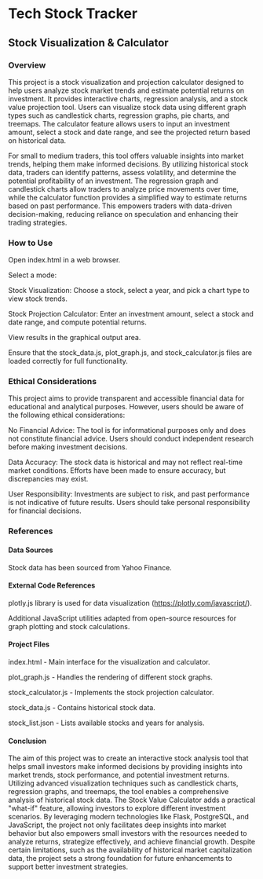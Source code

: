 # Tech Stock Tracker
## Stock Visualization & Calculator
 
### Overview

This project is a stock visualization and projection calculator designed to help users analyze stock market trends and estimate potential returns on investment. It provides interactive charts, regression analysis, and a stock value projection tool. Users can visualize stock data using different graph types such as candlestick charts, regression graphs, pie charts, and treemaps. The calculator feature allows users to input an investment amount, select a stock and date range, and see the projected return based on historical data.

For small to medium traders, this tool offers valuable insights into market trends, helping them make informed decisions. By utilizing historical stock data, traders can identify patterns, assess volatility, and determine the potential profitability of an investment. The regression graph and candlestick charts allow traders to analyze price movements over time, while the calculator function provides a simplified way to estimate returns based on past performance. This empowers traders with data-driven decision-making, reducing reliance on speculation and enhancing their trading strategies.

### How to Use

Open index.html in a web browser.

Select a mode:

Stock Visualization: Choose a stock, select a year, and pick a chart type to view stock trends.

Stock Projection Calculator: Enter an investment amount, select a stock and date range, and compute potential returns.

View results in the graphical output area.

Ensure that the stock_data.js, plot_graph.js, and stock_calculator.js files are loaded correctly for full functionality.

### Ethical Considerations

This project aims to provide transparent and accessible financial data for educational and analytical purposes. However, users should be aware of the following ethical considerations:

No Financial Advice: The tool is for informational purposes only and does not constitute financial advice. Users should conduct independent research before making investment decisions.

Data Accuracy: The stock data is historical and may not reflect real-time market conditions. Efforts have been made to ensure accuracy, but discrepancies may exist.

User Responsibility: Investments are subject to risk, and past performance is not indicative of future results. Users should take personal responsibility for financial decisions.

### References

#### Data Sources

Stock data has been sourced from Yahoo Finance.

#### External Code References

plotly.js library is used for data visualization (https://plotly.com/javascript/).

Additional JavaScript utilities adapted from open-source resources for graph plotting and stock calculations.

#### Project Files

index.html - Main interface for the visualization and calculator.

plot_graph.js - Handles the rendering of different stock graphs.

stock_calculator.js - Implements the stock projection calculator.

stock_data.js - Contains historical stock data.

stock_list.json - Lists available stocks and years for analysis.

#### Conclusion

The aim of this project was to create an interactive stock analysis tool that helps small investors make informed decisions by providing insights into market trends, stock performance, and potential investment returns. Utilizing advanced visualization techniques such as candlestick charts, regression graphs, and treemaps, the tool enables a comprehensive analysis of historical stock data. The Stock Value Calculator adds a practical "what-if" feature, allowing investors to explore different investment scenarios. By leveraging modern technologies like Flask, PostgreSQL, and JavaScript, the project not only facilitates deep insights into market behavior but also empowers small investors with the resources needed to analyze returns, strategize effectively, and achieve financial growth. Despite certain limitations, such as the availability of historical market capitalization data, the project sets a strong foundation for future enhancements to support better investment strategies.

